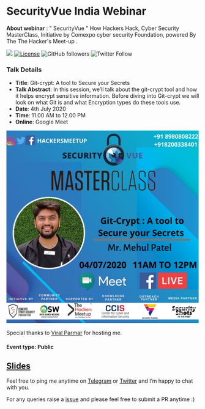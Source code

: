 #  SecurityVue India Webinar

**About webinar** : " SecurityVue " How Hackers Hack, Cyber Security MasterClass, Initiative by Comexpo cyber security Foundation, powered By The The Hacker's Meet-up . 

[![](https://img.shields.io/badge/Mehul-Patel-brightgreen.svg?colorB=00ff00)](https://www.rowdymehul.com)
[![License](https://img.shields.io/badge/License-Apache%202.0-blue.svg)](https://opensource.org/licenses/Apache-2.0)
![GitHub followers](https://img.shields.io/github/followers/rowdymehul?style=social)
![Twitter Follow](https://img.shields.io/twitter/follow/rowdymehul?style=social)


### Talk Details 

* **Title**: Git-crypt: A tool to Secure your Secrets
* **Talk Abstract**: In this session, we’ll talk about the git-crypt tool and how it helps encrypt sensitive information. Before diving into Git-crypt we will look on what Git is and what Encryption types do these tools use.
* **Date**: 4th July 2020
* **Time**: 11.00 AM to 12.00 PM
* **Online**: Google Meet

![](images/Mehul_Patel.jpeg)

Special thanks to [Viral Parmar](https://twitter.com/viralparmarhack) for hosting me.

#### Event type: Public

<h2><a href="https://speakerdeck.com/rowdymehul/git-crypt-a-tool-to-secure-your-secrets">Slides</a></h2>

Feel free to ping me anytime on [Telegram](http://telegram.me/rowdymehul) or [Twitter](http://twitter.com/rowdymehul) and I’m happy to chat with you.

For any queries raise a [issue](https://github.com/rowdymehul/SecurityVue-India-Webinar/issues) and please feel free to submit a PR anytime :)

